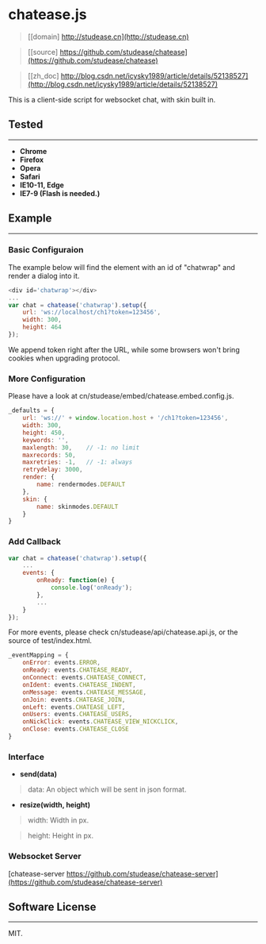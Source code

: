 # chatease.js

> [[domain] http://studease.cn](http://studease.cn)

> [[source] https://github.com/studease/chatease](https://github.com/studease/chatease)

> [[zh_doc] http://blog.csdn.net/icysky1989/article/details/52138527](http://blog.csdn.net/icysky1989/article/details/52138527)

This is a client-side script for websocket chat, with skin built in.


## Tested
---------

* **Chrome**
* **Firefox**
* **Opera**
* **Safari**
* **IE10-11, Edge**
* **IE7-9 (Flash is needed.)**


## Example
----------

### Basic Configuraion

The example below will find the element with an id of "chatwrap" and render a dialog into it.

```js
<div id='chatwrap'></div>
...
var chat = chatease('chatwrap').setup({
	url: 'ws://localhost/ch1?token=123456',
	width: 300,
	height: 464
});
```

We append token right after the URL, while some browsers won't bring cookies when upgrading protocol.

### More Configuration

Please have a look at cn/studease/embed/chatease.embed.config.js.

```js
_defaults = {
	url: 'ws://' + window.location.host + '/ch1?token=123456',
	width: 300,
	height: 450,
	keywords: '',
	maxlength: 30,    // -1: no limit
	maxrecords: 50,
	maxretries: -1,   // -1: always
	retrydelay: 3000,
	render: {
		name: rendermodes.DEFAULT
	},
	skin: {
		name: skinmodes.DEFAULT
	}
}
```

### Add Callback

```js
var chat = chatease('chatwrap').setup({
	...
	events: {
		onReady: function(e) {
			console.log('onReady');
		},
		...
	}
});
```

For more events, please check cn/studease/api/chatease.api.js, or the source of test/index.html.

```js
_eventMapping = {
	onError: events.ERROR,
	onReady: events.CHATEASE_READY,
	onConnect: events.CHATEASE_CONNECT,
	onIdent: events.CHATEASE_INDENT,
	onMessage: events.CHATEASE_MESSAGE,
	onJoin: events.CHATEASE_JOIN,
	onLeft: events.CHATEASE_LEFT,
	onUsers: events.CHATEASE_USERS,
	onNickClick: events.CHATEASE_VIEW_NICKCLICK,
	onClose: events.CHATEASE_CLOSE
}
```

### Interface

* **send(data)**

> 	data: An object which will be sent in json format.

* **resize(width, height)**

> 	width: Width in px.

> 	height: Height in px.

### Websocket Server

[chatease-server https://github.com/studease/chatease-server](https://github.com/studease/chatease-server)


## Software License
-------------------

MIT.
